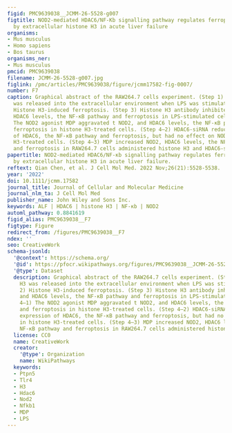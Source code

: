 ```yaml
---
figid: PMC9639038__JCMM-26-5528-g007
figtitle: NOD2‐mediated HDAC6/NF‐Kb signalling pathway regulates ferroptosis induced
  by extracellular histone H3 in acute liver failure
organisms:
- Mus musculus
- Homo sapiens
- Bos taurus
organisms_ner:
- Mus musculus
pmcid: PMC9639038
filename: JCMM-26-5528-g007.jpg
figlink: /pmc/articles/PMC9639038/figure/jcmm17582-fig-0007/
number: F7
caption: Graphical abstract of the RAW264.7 cells experiment. (Step 1) Histone H3
  was released into the extracellular environment when LPS was stimulated. (Step 2)
  Histone H3‐induced ferroptosis. (Step 3) Histone H3 antibody inhibited NOD2, and
  HDAC6 levels, the NF‐κB pathway and ferroptosis in LPS‐stimulated cells. (Step 4–1)
  The NOD2 agonist MDP aggravated t NOD2, and HDAC6 levels, the NF‐κB pathway and
  ferroptosis in histone H3‐treated cells. (Step 4–2) HDAC6‐siRNA reduced the expression
  of HDAC6, the NF‐κB pathway and ferroptosis, but had no effect on NOD2 in histone
  H3‐treated cells. (Step 4–3) MDP increased NOD2, HDAC6 levels, the NF‐κB pathway
  and ferroptosis in RAW264.7 cells administered histone H3 and HDAC6‐siRNA.
papertitle: NOD2‐mediated HDAC6/NF‐κb signalling pathway regulates ferroptosis induced
  by extracellular histone H3 in acute liver failure.
reftext: Qian Chen, et al. J Cell Mol Med. 2022 Nov;26(21):5528-5538.
year: '2022'
doi: 10.1111/jcmm.17582
journal_title: Journal of Cellular and Molecular Medicine
journal_nlm_ta: J Cell Mol Med
publisher_name: John Wiley and Sons Inc.
keywords: ALF | HDAC6 | histone H3 | NF‐κb | NOD2
automl_pathway: 0.8841619
figid_alias: PMC9639038__F7
figtype: Figure
redirect_from: /figures/PMC9639038__F7
ndex: ''
seo: CreativeWork
schema-jsonld:
  '@context': https://schema.org/
  '@id': https://pfocr.wikipathways.org/figures/PMC9639038__JCMM-26-5528-g007.html
  '@type': Dataset
  description: Graphical abstract of the RAW264.7 cells experiment. (Step 1) Histone
    H3 was released into the extracellular environment when LPS was stimulated. (Step
    2) Histone H3‐induced ferroptosis. (Step 3) Histone H3 antibody inhibited NOD2,
    and HDAC6 levels, the NF‐κB pathway and ferroptosis in LPS‐stimulated cells. (Step
    4–1) The NOD2 agonist MDP aggravated t NOD2, and HDAC6 levels, the NF‐κB pathway
    and ferroptosis in histone H3‐treated cells. (Step 4–2) HDAC6‐siRNA reduced the
    expression of HDAC6, the NF‐κB pathway and ferroptosis, but had no effect on NOD2
    in histone H3‐treated cells. (Step 4–3) MDP increased NOD2, HDAC6 levels, the
    NF‐κB pathway and ferroptosis in RAW264.7 cells administered histone H3 and HDAC6‐siRNA.
  license: CC0
  name: CreativeWork
  creator:
    '@type': Organization
    name: WikiPathways
  keywords:
  - Ptpn5
  - Tlr4
  - H3
  - Hdac6
  - Nod2
  - Nfkb1
  - MDP
  - LPS
---
```

